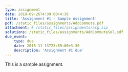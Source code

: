 ```yaml
---
type: assignment
date: 2018-09-26T4:00:00+4:30
title: 'Assignment #1 - Sample Assignment'
pdf: /static_files/assignments/AddCommute.pdf
attachment: # /static_files/assignments/asg.zip
solutions: /static_files/assignments/AddCommuteSol.pdf
due_event: 
    type: due
    date: 2018-11-13T23:59:00+3:30
    description: 'Assignment #1 due'
---
```

This is a sample assignment.
